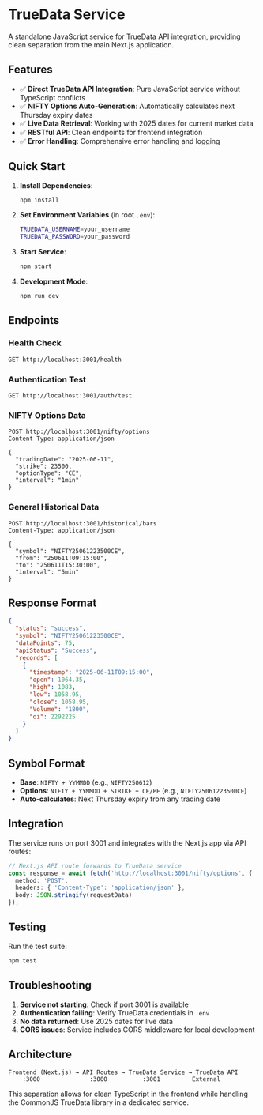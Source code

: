 # TrueData Service

A standalone JavaScript service for TrueData API integration, providing clean separation from the main Next.js application.

## Features

- ✅ **Direct TrueData API Integration**: Pure JavaScript service without TypeScript conflicts
- ✅ **NIFTY Options Auto-Generation**: Automatically calculates next Thursday expiry dates
- ✅ **Live Data Retrieval**: Working with 2025 dates for current market data
- ✅ **RESTful API**: Clean endpoints for frontend integration
- ✅ **Error Handling**: Comprehensive error handling and logging

## Quick Start

1. **Install Dependencies**:
   ```bash
   npm install
   ```

2. **Set Environment Variables** (in root `.env`):
   ```bash
   TRUEDATA_USERNAME=your_username
   TRUEDATA_PASSWORD=your_password
   ```

3. **Start Service**:
   ```bash
   npm start
   ```

4. **Development Mode**:
   ```bash
   npm run dev
   ```

## Endpoints

### Health Check
```
GET http://localhost:3001/health
```

### Authentication Test
```
GET http://localhost:3001/auth/test
```

### NIFTY Options Data
```
POST http://localhost:3001/nifty/options
Content-Type: application/json

{
  "tradingDate": "2025-06-11",
  "strike": 23500,
  "optionType": "CE",
  "interval": "1min"
}
```

### General Historical Data
```
POST http://localhost:3001/historical/bars
Content-Type: application/json

{
  "symbol": "NIFTY25061223500CE",
  "from": "250611T09:15:00",
  "to": "250611T15:30:00",
  "interval": "5min"
}
```

## Response Format

```json
{
  "status": "success",
  "symbol": "NIFTY25061223500CE",
  "dataPoints": 75,
  "apiStatus": "Success",
  "records": [
    {
      "timestamp": "2025-06-11T09:15:00",
      "open": 1064.35,
      "high": 1083,
      "low": 1058.95,
      "close": 1058.95,
      "Volume": "1800",
      "oi": 2292225
    }
  ]
}
```

## Symbol Format

- **Base**: `NIFTY + YYMMDD` (e.g., `NIFTY250612`)
- **Options**: `NIFTY + YYMMDD + STRIKE + CE/PE` (e.g., `NIFTY25061223500CE`)
- **Auto-calculates**: Next Thursday expiry from any trading date

## Integration

The service runs on port 3001 and integrates with the Next.js app via API routes:

```typescript
// Next.js API route forwards to TrueData service
const response = await fetch('http://localhost:3001/nifty/options', {
  method: 'POST',
  headers: { 'Content-Type': 'application/json' },
  body: JSON.stringify(requestData)
});
```

## Testing

Run the test suite:
```bash
npm test
```

## Troubleshooting

1. **Service not starting**: Check if port 3001 is available
2. **Authentication failing**: Verify TrueData credentials in `.env`
3. **No data returned**: Use 2025 dates for live data
4. **CORS issues**: Service includes CORS middleware for local development

## Architecture

```
Frontend (Next.js) → API Routes → TrueData Service → TrueData API
    :3000              :3000          :3001         External
```

This separation allows for clean TypeScript in the frontend while handling the CommonJS TrueData library in a dedicated service. 